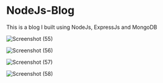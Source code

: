 # NodeJs-Blog
This is a blog I built using NodeJs, ExpressJs and MongoDB

![Screenshot (55)](https://user-images.githubusercontent.com/88622411/153914665-0db863b1-940b-453e-95ca-f2eeb184d5ef.png)

![Screenshot (56)](https://user-images.githubusercontent.com/88622411/153914905-59d026a9-8079-412f-98ea-4c675b530309.png)

![Screenshot (57)](https://user-images.githubusercontent.com/88622411/153914989-b6f38206-fe27-4e9f-b2de-ddba358390b2.png)

![Screenshot (58)](https://user-images.githubusercontent.com/88622411/153915051-be5d63c8-9f6d-49fe-b504-16d4519f405b.png)
